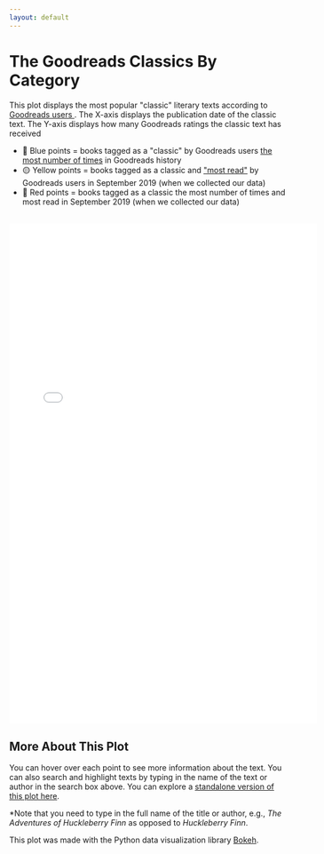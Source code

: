 ```yaml
---
layout: default
---
```


# The Goodreads Classics By Category

This plot displays the most popular "classic" literary texts according to <a href="https://www.goodreads.com/genres/classics"> Goodreads users </a>. The X-axis displays the publication date of the classic text. The Y-axis displays how many Goodreads ratings the classic text has received

- 🔵 Blue points = books tagged as a "classic" by Goodreads users <a href="https://www.goodreads.com/shelf/show/classics">the most number of times</a> in Goodreads history
- 🟡 Yellow points = books tagged as a classic and <a href="https://www.goodreads.com/genres/most_read/classics">"most read"</a> by Goodreads users in September 2019 (when we collected our data)
- 🔴 Red points = books tagged as a classic the most number of times and most read in September 2019 (when we collected our data)

<br>
<iframe src="Goodreads-Classics-Plot.html" sandbox="allow-same-origin allow-scripts" width="110%"
    height="900"
    scrolling="no"
    seamless="seamless"
    frameborder="0"></iframe>

## More About This Plot
You can hover over each point to see more information about the text. You can also search and highlight texts by typing in the name of the text or author in the search box above. You can explore a [standalone version of this plot here](Goodreads-Classics.html).

\*Note that you need to type in the full name of the title or author, e.g., *The Adventures of Huckleberry Finn* as opposed to *Huckleberry Finn*.

This plot was made with the Python data visualization library [Bokeh](https://docs.bokeh.org/en/latest/index.html).

